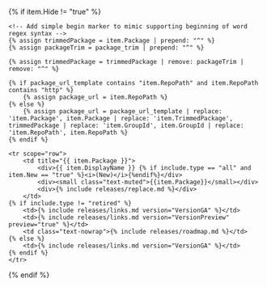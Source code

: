 {% if item.Hide != "true" %}

    <!-- Add simple begin marker to mimic supporting beginning of word regex syntax -->
    {% assign trimmedPackage = item.Package | prepend: "^" %}
    {% assign packageTrim = package_trim | prepend: "^" %}

    {% assign trimmedPackage = trimmedPackage | remove: packageTrim | remove: "^" %}

    {% if package_url_template contains "item.RepoPath" and item.RepoPath contains "http" %}
        {% assign package_url = item.RepoPath %}
    {% else %}
        {% assign package_url = package_url_template | replace: 'item.Package', item.Package | replace: 'item.TrimmedPackage', trimmedPackage | replace: 'item.GroupId', item.GroupId | replace: 'item.RepoPath', item.RepoPath %}
    {% endif %}

    <tr scope="row">
        <td title="{{ item.Package }}">
            <div>{{ item.DisplayName }} {% if include.type == "all" and item.New == "true" %}<i>(New)</i>{%endif%}</div>
            <div><small class="text-muted">{{item.Package}}</small></div>
            <div>{% include releases/replace.md %}</div>
        </td>
    {% if include.type != "retired" %}
        <td>{% include releases/links.md version="VersionGA" %}</td>
        <td>{% include releases/links.md version="VersionPreview" preview="true" %}</td>
        <td class="text-nowrap">{% include releases/roadmap.md %}</td>
    {% else %}
        <td>{% include releases/links.md version="VersionGA" %}</td>
    {% endif %}
    </tr>

{% endif %}
